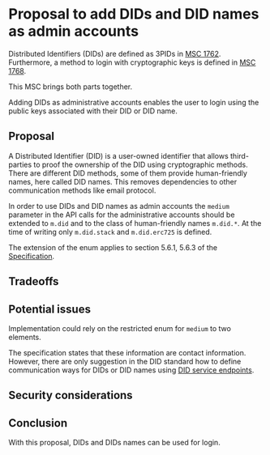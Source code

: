 # Proposal to add DIDs and DID names as admin accounts

Distributed Identifiers (DIDs) are defined as 3PIDs in [MSC
1762](https://github.com/matrix-org/matrix-doc/pull/1762). Furthermore, a method
to login with cryptographic keys is defined in [MSC
1768](https://github.com/matrix-org/matrix-doc/pull/1768).

This MSC brings both parts together.

Adding DIDs as administrative accounts enables the user to login using the
public keys associated with their DID or DID name.

## Proposal

A Distributed Identifier (DID) is a user-owned identifier that allows
third-parties to proof the ownership of the DID using cryptographic methods.
There are different DID methods, some of them provide human-friendly names, here
called DID names. This removes dependencies to other communication methods like
email protocol. 

In order to use DIDs and DID names as admin accounts the ``medium`` parameter in
the API calls for the administrative accounts should be extended to ``m.did``
and to the class of human-friendly names ``m.did.*``. At the time of writing
only ``m.did.stack`` and ``m.did.erc725`` is defined.

The extension of the enum applies to section 5.6.1, 5.6.3 of the
[Specification](https://matrix.org/docs/spec/client_server/r0.4.0.html#adding-account-administrative-contact-information).

## Tradeoffs

## Potential issues

Implementation could rely on the restricted enum for ``medium`` to two elements.


The specification states that these information are contact information.
However, there are only suggestion in the DID standard how to define
communication ways for DIDs or DID names using [DID service
endpoints](https://w3c-ccg.github.io/did-spec/#service-endpoints). 

## Security considerations


## Conclusion

With this proposal, DIDs and DIDs names can be used for login.